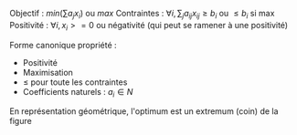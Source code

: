 
Objectif : $min(\sum{a_j x_i})$ ou $max$
Contraintes : $\forall i, \sum_j a_{ij}x_{ij}\ge b_i$ ou $\le b_i$ si max
Positivité : $\forall i, x_i>=0$ ou négativité (qui peut se ramener à une positivité)

Forme canonique propriété :
- Positivité
- Maximisation
- $\le$ pour toute les contraintes
- Coefficients naturels : $a_i \in N$

En représentation géométrique, l'optimum est un extremum (coin) de la figure